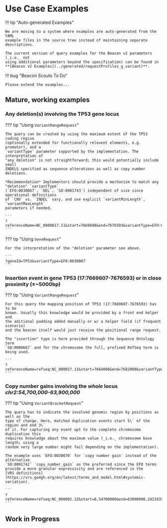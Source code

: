 # Use Case Examples

!!! tip "Auto-generated Examples"

	We are moving to a system where examples are auto-generated from the YAML
	example files in the source tree instead of maintaining separate descriptions.

	The current version of query examples for the Beacon v2 parameters (_i.e._ not
	using additional parameters beyond the specification) can be found in 
	**[Beacon v2 Examples](../generated/requestProfiles_g_variant)**.

<!--
TODO:
* more examples
* GET vs. POST examples
-->

!!! bug "Beacon Scouts To Do"

	Please extend the examples...

## Mature, working examples

### Any deletion(s) involving the TP53 gene locus

??? tip "Using `VariantRangeRequest`"

	The query can be created by using the maximum extent of the TP53 coding region
	(optionally extended for functionally relevent elements, e.g. promotor), and a
	`variantType` parameter supported by the implementation. The interpretation of
	"any deletion" is not straightforward; this would potentially include small
	INDELS specified as sequence alterations as well as copy number deletions.

	*Recommendation* Implementers should provide a mechanism to match any "deletion" `variantType`
	(`EFO:0030067`, `DEL`, `SO:0001743`) independent of size since operational definitions
	of `CNV` vs. `INDEL` vary, and use explicit `variantMinLength`, `variantMaxLength`
	parameters if needed.

	```
	?referenceName=NC_0000017.11&start=7669608&end=7676593&variantType=EFO:0030067
	```

??? tip "Using `GeneRequest`"

	For the interpretation of the "deletion" parameter see above.

	```
	?geneId=TP53&variantType=EFO:0030067
	```


### Insertion event in gene TP53 (17:7669607-7676593) or in close proximity (±~5000bp)

??? tip "Using `VariantRangeRequest`"

	For this query the mapping position of TP53 (17:7669607-7676593) has to be
	known. Usually this knowledge would be provided by a front end helper and
	the aditional padding added manually or w/ a helper field (if frequent scenario)
	and the beacon itself would just receive the positional range request.

	The "insertion" type is here provided through the Sequence Ontology term
	`SO:0000667` and for the chromosome the full, prefixed RefSeq term is being used.

	```
	?referenceName=refseq:NC_000017.11&start=7664000&end=7682000&variantType=SO:0000667
	```

### Copy number gains involving the _whole_ locus _chr2:54,700,000-63,900,000_

??? tip "Using `VariantBracketRequest`"

	The query has to indicate the involved genomic region by positions as well as the
	type of change. Here, matched duplication events start 5\` of the region and end 3\`
	of it. For capturing any event upt to the complete chromosome duplication this
	requires knowledge about the maximum value (_i.e._ chromosome base length; using a
	random very large number might fail depending on the implementation).

	The example uses `EFO:0030070` for `copy number gain` instead of the alternative
	`SO:0001742` `copy_number_gain` as the preferred since the EFO terms
	provide a more granular expressivity and are referenced in the
	[VRS definitions](https://vrs.ga4gh.org/en/latest/terms_and_model.html#systemic-variation).

	```
	?referenceName=refseq:NC_000002.12&start=0,54700000&end=63900000,242193529&variantType=SO:0001742
	```


## Work in Progress

